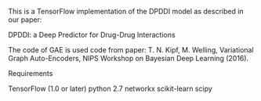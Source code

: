 This is a TensorFlow implementation of the DPDDI model as described in our paper:

DPDDI: a Deep Predictor for Drug-Drug Interactions

The code of GAE is used code from paper: T. N. Kipf, M. Welling, Variational Graph Auto-Encoders, NIPS Workshop on Bayesian Deep Learning (2016).

Requirements

TensorFlow (1.0 or later)
python 2.7
networkx
scikit-learn
scipy

